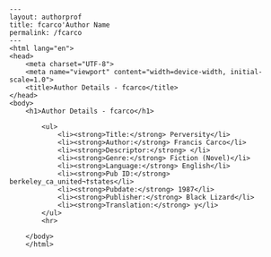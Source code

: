 
    ---
    layout: authorprof
    title: fcarco'Author Name 
    permalink: /fcarco
    ---
    <html lang="en">
    <head>
        <meta charset="UTF-8">
        <meta name="viewport" content="width=device-width, initial-scale=1.0">
        <title>Author Details - fcarco</title>
    </head>
    <body>
        <h1>Author Details - fcarco</h1>
        
            <ul>
                <li><strong>Title:</strong> Perversity</li>
                <li><strong>Author:</strong> Francis Carco</li>
                <li><strong>Descriptor:</strong> </li>
                <li><strong>Genre:</strong> Fiction (Novel)</li>
                <li><strong>Language:</strong> English</li>
                <li><strong>Pub ID:</strong> berkeley_ca_united¬†states</li>
                <li><strong>Pubdate:</strong> 1987</li>
                <li><strong>Publisher:</strong> Black Lizard</li>
                <li><strong>Translation:</strong> y</li>
            </ul>
            <hr>
            
        </body>
        </html>
        